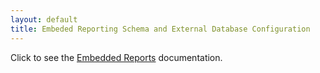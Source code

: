 ```yaml
---
layout: default
title: Embeded Reporting Schema and External Database Configuration
---
```


<p>Click to see the 
<a href="https://www.ibm.com/docs/en/tarm/latest?topic=documentation-integration-embedded-reporting">Embedded Reports</a> documentation.</p>

<!--
<p>This document describes the tables in the {{ site.data.vars.Product_Short }} Embedded Reporting data schema.</p>

<p>The {{ site.data.vars.Product_Short }} platform includes an Embedded Reporting component 
that you can choose to enable when you install the platform. Embedded Reporting stores a 
history of your managed environment and then presents selective snapshots of this history 
via a set of standard dashboards and reports.</p>

<p>Dashboards and charts in {{ site.data.vars.Product_Short }} are powered by the Grafana® 
observability platform. With Grafana, it's easy to navigate the existing dashboards, and 
to make your own charts and dashboards with no coding required. You can also create custom 
custom reports via SQL queries against the Embedded Reports database.</p> 

<p>To compose custom reports, navigate to the Reports view, then explore the Timescale 
database. From there, you can assemble queries to populate your custom reports. To help 
you build these queries, this document describes the schema tables, and provides some 
sample queries against them.</p>

<p>The Embedded Reports feature uses a TimescaleDB service to manage the reporting data. 
The default installation of {{ site.data.vars.Product_Short }} includes its own installation of 
TimescaleDB.  This document also includes instructions to deploy an external TimescaleDB service. 
You can use this as an alternative to the default deployment. 



<p>For general information information about {{ site.data.vars.Product_Short }}, 
see the full {{ site.data.vars.Product_Short }} documentation 
<a href="https://docs.turbonomic.com/">HERE</a>.</p>
-->